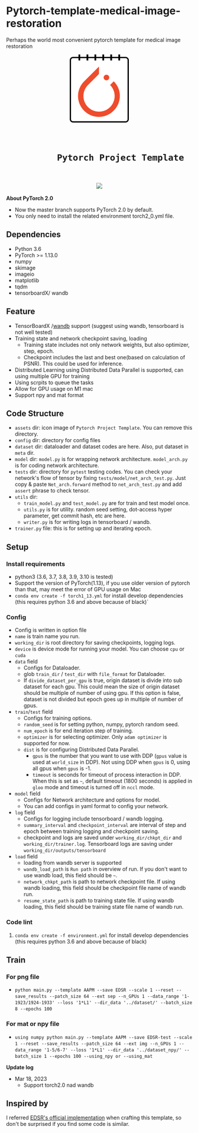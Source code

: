 # Pytorch-template-medical-image-restoration
Perhaps the world most convenient pytorch template for medical image restoration
<div align="center">
    <img src="assets/icon.png"/>
    <h1><code>
        Pytorch Project Template
    </h1></code>
    <p>
        <img src="https://img.shields.io/github/license/stefenmax/pytorch-template-medical-image-restoration"/>
    </p>
</div>

**About PyTorch 2.0**
  * Now the master branch supports PyTorch 2.0 by default.
  * You only need to install the related environment torch2_0.yml file.

## Dependencies
* Python 3.6
* PyTorch >= 1.13.0
* numpy
* skimage
* imageio
* matplotlib
* tqdm
* tensorboardX/ wandb



## Feature

- TensorBoardX /[wandb](https://www.wandb.com/) support (suggest using wandb, tensorboard is not well tested)
- Training state and network checkpoint saving, loading
    - Training state includes not only network weights, but also optimizer, step, epoch.
    - Checkpoint includes the last and best one(based on calculation of PSNR). This could be used for inference. 
- Distributed Learning using Distributed Data Parallel is supported, can using multiple GPU for training
- Using scrpits to queue the tasks
- Allow for GPU usage on M1 mac
- Support npy and mat format

## Code Structure

- `assets` dir: icon image of `Pytorch Project Template`. You can remove this directory.
- `config` dir: directory for config files
- `dataset` dir: dataloader and dataset codes are here. Also, put dataset in `meta` dir.
- `model` dir: `model.py` is for wrapping network architecture. `model_arch.py` is for coding network architecture.
- `tests` dir: directory for `pytest` testing codes. You can check your network's flow of tensor by fixing `tests/model/net_arch_test.py`. 
Just copy & paste `Net_arch.forward` method to  `net_arch_test.py` and add `assert` phrase to check tensor.
- `utils` dir:
    - `train_model.py` and `test_model.py` are for train and test model once.
    - `utils.py` is for utility. random seed setting, dot-access hyper parameter, get commit hash, etc are here. 
    - `writer.py` is for writing logs in tensorboard / wandb.
- `trainer.py` file: this is for setting up and iterating epoch.

## Setup

### Install requirements

- python3 (3.6, 3.7, 3.8, 3.9, 3.10 is tested)
- Support the version of PyTorch(1.13), if you use older version of pytorch than that, may meet the error of GPU usage on Mac
- `conda env create -f torch1_13.yml` for install develop dependencies (this requires python 3.6 and above because of black)`

### Config

- Config is written in option file
- `name` is train name you run.
- `working_dir` is root directory for saving checkpoints, logging logs.
- `device` is device mode for running your model. You can choose `cpu` or `cuda`
- `data` field
    - Configs for Dataloader.
    - glob `train_dir` / `test_dir` with `file_format` for Dataloader.
    - If `divide_dataset_per_gpu` is true, origin dataset is divide into sub dataset for each gpu. 
    This could mean the size of origin dataset should be multiple of number of using gpu.
    If this option is false, dataset is not divided but epoch goes up in multiple of number of gpus.
- `train`/`test` field
    - Configs for training options.
    - `random_seed` is for setting python, numpy, pytorch random seed.
    - `num_epoch` is for end iteration step of training.
    - `optimizer` is for selecting optimizer. Only `adam optimizer` is supported for now.
    - `dist` is for configuring Distributed Data Parallel.
        - `gpus` is the number that you want to use with DDP (`gpus` value is used at `world_size` in DDP).
        Not using DDP when `gpus` is 0, using all gpus when `gpus` is -1.
        - `timeout` is seconds for timeout of process interaction in DDP.
        When this is set as `~`, default timeout (1800 seconds) is applied in `gloo` mode and timeout is turned off in `nccl` mode.
- `model` field
    - Configs for Network architecture and options for model.
    - You can add configs in yaml format to config your network.
- `log` field
    - Configs for logging include tensorboard / wandb logging. 
    - `summary_interval` and `checkpoint_interval` are interval of step and epoch between training logging and checkpoint saving.
    - checkpoint and logs are saved under `working_dir/chkpt_dir` and `working_dir/trainer.log`. Tensorboard logs are saving under `working_dir/outputs/tensorboard`
- `load` field
    - loading from wandb server is supported
    - `wandb_load_path` is `Run path` in overview of run. If you don't want to use wandb load, this field should be `~`.
    - `network_chkpt_path` is path to network checkpoint file.
    If using wandb loading, this field should be checkpoint file name of wandb run.
    - `resume_state_path` is path to training state file.
    If using wandb loading, this field should be training state file name of wandb run.

### Code lint

1. `conda env create -f environment.yml` for install develop dependencies (this requires python 3.6 and above because of black)


## Train
### For png file
- `python main.py --template AAPM --save EDSR --scale 1 --reset --save_results --patch_size 64 --ext sep --n_GPUs 1 --data_range '1-1923/1924-1933' --loss '1*L1' --dir_data '../dataset/' --batch_size 8 --epochs 100`
### For mat or npy file
- `using numpy
python main.py --template AAPM --save EDSR-test --scale 1 --reset --save_results --patch_size 64 --ext img --n_GPUs 1 --data_range '1-5/6-7' --loss '1*L1' --dir_data '../dataset_npy/' --batch_size 1 --epochs 100 --using_npy or --using_mat`

**Update log**
* Mar 18, 2023
  * Support torch2.0 nad wandb
## Inspired by

I referred [EDSR's official implementation](https://github.com/sanghyun-son/EDSR-PyTorch) when crafting this template, so don't be surprised if you find some code is similar.
